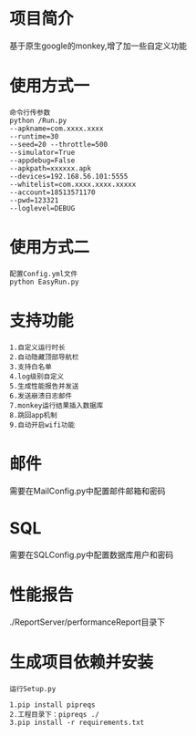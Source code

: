 # 项目简介
基于原生google的monkey,增了加一些自定义功能

# 使用方式一

```angular2html
命令行传参数
python /Run.py 
--apkname=com.xxxx.xxxx 
--runtime=30 
--seed=20 --throttle=500
--simulator=True
--appdebug=False 
--apkpath=xxxxxx.apk
--devices=192.168.56.101:5555 
--whitelist=com.xxxx.xxxx.xxxxx 
--account=18513571170 
--pwd=123321 
--loglevel=DEBUG
```
# 使用方式二

```angular2html
配置Config.yml文件
python EasyRun.py 
```

# 支持功能
```
1.自定义运行时长
2.自动隐藏顶部导航栏
3.支持白名单
4.log级别自定义
5.生成性能报告并发送
6.发送崩溃日志邮件
7.monkey运行结果插入数据库
8.跳回app机制
9.自动开启wifi功能
```

# 邮件
需要在MailConfig.py中配置邮件邮箱和密码

# SQL
需要在SQLConfig.py中配置数据库用户和密码

# 性能报告
./ReportServer/performanceReport目录下

# 生成项目依赖并安装

```
运行Setup.py

1.pip install pipreqs
2.工程目录下：pipreqs ./
3.pip install -r requirements.txt
```